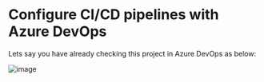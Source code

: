 # Configure CI/CD pipelines with Azure DevOps

Lets say you have already checking this project in Azure DevOps as below:

![image](https://user-images.githubusercontent.com/84455469/129723328-a9171504-ffc7-449b-82fd-4a9ecb78c256.png)


